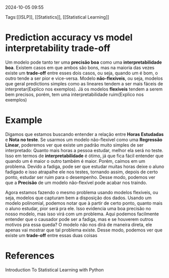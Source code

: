2024-10-05 09:55

Tags:[[ISLP]], [[Statistics]], [[Statistical Learning]]

# Prediction accuracy vs model interpretability trade-off

Um modelo pode tanto ter uma **precisão boa** como uma **interpretabilidade boa**. Existem casos em que ambos são bons, mas na maioria das vezes existe um **trade-off** entre esses dois casos, ou seja, quando um é bom, o outro tende a ser pior e vice-versa. Modelo **não-flexíveis**, ou seja, modelos que geral predictions simples como as lineares tendem a ser mais fáceis de interpretar(Explico nos exemplos). Já os modelos **flexíveis** tendem a serem bem precisos, porém, tem uma interpretabilidade ruim(Explico nos exemplos) 

# Example

Digamos que estamos buscando entender a relação entre **Horas Estudadas** e **Nota no teste**. Se usarmos um modelo não-flexível como uma **Regressão Linear**, poderemos ver que existe um padrão muito simples de ser interpretado: Quanto mais horas a pessoa estudar, melhor ela será no teste. Isso em termos de **interpretabilidade** é ótimo, já que fica fácil entender que quando um é maior o outro também é maior. Porém, caímos em um problema. Devido a fadiga, pode ser que estudar muitas horas deixe o aluno fadigado e isso atrapalhe ele nos testes, tornando assim, depois de certo ponto, estudar ser ruim para o desempenho. Desse modo, podemos ver que a **Precisão** de um modelo não-flexível pode acabar nos traindo.

Agora estamos fazendo o mesmo problema usando modelos flexíveis, ou seja, modelos que capturam bem a disposição dos dados. Usando um modelo polinomial, podemos notar que à partir de certo ponto, quanto mais o aluno estudar, pior será pra ele. Isso evidencia uma boa precisão no nosso modelo, mas isso virá com um problema. Aqui podemos facilmente entender que o causador pode ser a fadiga, mas e se houverem outros motivos pra essa queda? O modelo não nos dirá de maneira direta, ele apenas vai mostrar que tal problema existe. Desse modo, podemos ver que existe um **trade-off** entre essas duas coisas

# References

Introduction To Statistical Learning with Python